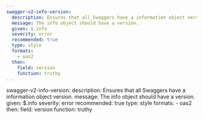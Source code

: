 ```yaml
---
swagger-v2-info-version:
  description: Ensures that all Swaggers have a information object version.
  message: The info object should have a version.
  given: $.info
  severity: error
  recommended: true
  type: style
  formats:
    - oas2
  then:
    field: version
    function: truthy
...
```

swagger-v2-info-version:
  description: Ensures that all Swaggers have a information object version.
  message: The info object should have a version.
  given: $.info
  severity: error
  recommended: true
  type: style
  formats:
    - oas2
  then:
    field: version
    function: truthy
